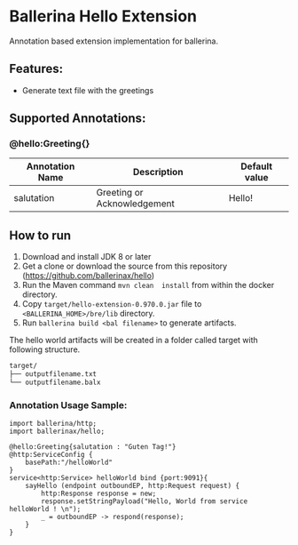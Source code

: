 # Ballerina Hello Extension
 
Annotation based extension implementation for ballerina. 

## Features:
- Generate text file with the greetings 


## Supported Annotations:

### @hello:Greeting{}
|**Annotation Name**|**Description**|**Default value**|
|--|--|--|
|salutation|Greeting or Acknowledgement|Hello!|


## How to run

1. Download and install JDK 8 or later
2. Get a clone or download the source from this repository (https://github.com/ballerinax/hello)
3. Run the Maven command ``mvn clean  install`` from within the docker directory.
4. Copy ``target/hello-extension-0.970.0.jar`` file to ``<BALLERINA_HOME>/bre/lib`` directory.
5. Run ``ballerina build <bal filename>`` to generate artifacts.

The hello world artifacts will be created in a folder called target with following structure.
```bash
target/
├── outputfilename.txt
└── outputfilename.balx
```

### Annotation Usage Sample:
```ballerina
import ballerina/http;
import ballerinax/hello;

@hello:Greeting{salutation : "Guten Tag!"}
@http:ServiceConfig {
    basePath:"/helloWorld"
}
service<http:Service> helloWorld bind {port:9091}{
    sayHello (endpoint outboundEP, http:Request request) {
        http:Response response = new;
        response.setStringPayload("Hello, World from service helloWorld ! \n");
        _ = outboundEP -> respond(response);
    }
}
```
